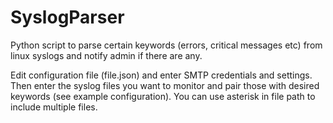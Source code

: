 # SyslogParser
Python script to parse certain keywords (errors, critical messages etc) from linux syslogs and notify admin if there are any. 

Edit configuration file (file.json) and enter SMTP credentials and settings. Then enter the syslog files you want to monitor and pair those with desired keywords (see example configuration). You can use asterisk in file path to include multiple files. 

  
